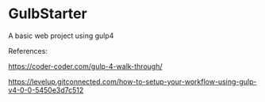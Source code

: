 # GulbStarter
 A basic web project using gulp4

References:


https://coder-coder.com/gulp-4-walk-through/


https://levelup.gitconnected.com/how-to-setup-your-workflow-using-gulp-v4-0-0-5450e3d7c512

